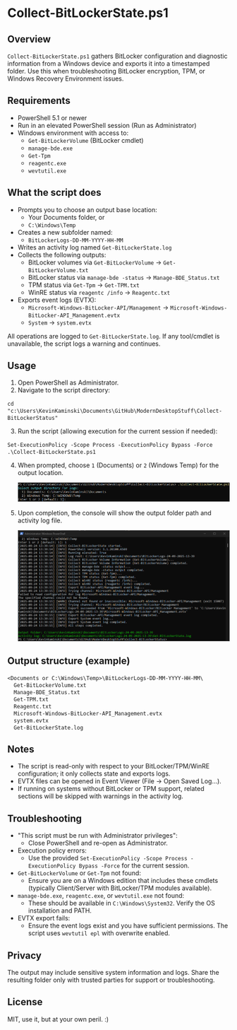 # Collect-BitLockerState.ps1

## Overview
`Collect-BitLockerState.ps1` gathers BitLocker configuration and diagnostic information from a Windows device and exports it into a timestamped folder. Use this when troubleshooting BitLocker encryption, TPM, or Windows Recovery Environment issues.

## Requirements
- PowerShell 5.1 or newer
- Run in an elevated PowerShell session (Run as Administrator)
- Windows environment with access to:
  - `Get-BitLockerVolume` (BitLocker cmdlet)
  - `manage-bde.exe`
  - `Get-Tpm`
  - `reagentc.exe`
  - `wevtutil.exe`

## What the script does
- Prompts you to choose an output base location:
  - Your Documents folder, or
  - `C:\Windows\Temp`
- Creates a new subfolder named:
  - `BitLockerLogs-DD-MM-YYYY-HH-MM`
- Writes an activity log named `Get-BitLockerState.log`
- Collects the following outputs:
  - BitLocker volumes via `Get-BitLockerVolume` → `Get-BitLockerVolume.txt`
  - BitLocker status via `manage-bde -status` → `Manage-BDE_Status.txt`
  - TPM status via `Get-Tpm` → `Get-TPM.txt`
  - WinRE status via `reagentc /info` → `Reagentc.txt`
- Exports event logs (EVTX):
  - `Microsoft-Windows-BitLocker-API/Management` → `Microsoft-Windows-BitLocker-API_Management.evtx`
  - `System` → `system.evtx`

All operations are logged to `Get-BitLockerState.log`. If any tool/cmdlet is unavailable, the script logs a warning and continues.

## Usage
1) Open PowerShell as Administrator.
2) Navigate to the script directory:
```
cd "c:\Users\KevinKaminski\Documents\GitHub\ModernDesktopStuff\Collect-BitLockerStatus"
```
3) Run the script (allowing execution for the current session if needed):
```
Set-ExecutionPolicy -Scope Process -ExecutionPolicy Bypass -Force
.\Collect-BitLockerState.ps1
```
4. When prompted, choose `1` (Documents) or `2` (Windows Temp) for the output location.

   ![1](.\images\1.png)

5. Upon completion, the console will show the output folder path and activity log file.

   ![2](.\images\2.png)

## Output structure (example)
```
<Documents or C:\Windows\Temp>\BitLockerLogs-DD-MM-YYYY-HH-MM\
  Get-BitLockerVolume.txt
  Manage-BDE_Status.txt
  Get-TPM.txt
  Reagentc.txt
  Microsoft-Windows-BitLocker-API_Management.evtx
  system.evtx
  Get-BitLockerState.log
```

## Notes
- The script is read-only with respect to your BitLocker/TPM/WinRE configuration; it only collects state and exports logs.
- EVTX files can be opened in Event Viewer (File → Open Saved Log...).
- If running on systems without BitLocker or TPM support, related sections will be skipped with warnings in the activity log.

## Troubleshooting
- "This script must be run with Administrator privileges":
  - Close PowerShell and re-open as Administrator.
- Execution policy errors:
  - Use the provided `Set-ExecutionPolicy -Scope Process -ExecutionPolicy Bypass -Force` for the current session.
- `Get-BitLockerVolume` or `Get-Tpm` not found:
  - Ensure you are on a Windows edition that includes these cmdlets (typically Client/Server with BitLocker/TPM modules available).
- `manage-bde.exe`, `reagentc.exe`, or `wevtutil.exe` not found:
  - These should be available in `C:\Windows\System32`. Verify the OS installation and PATH.
- EVTX export fails:
  - Ensure the event logs exist and you have sufficient permissions. The script uses `wevtutil epl` with overwrite enabled.

## Privacy
The output may include sensitive system information and logs. Share the resulting folder only with trusted parties for support or troubleshooting.

## License
MIT, use it, but at your own peril. :)
